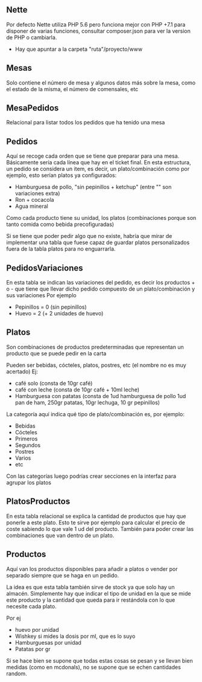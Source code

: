 Nette
---
Por defecto Nette utiliza PHP 5.6 pero funciona mejor con PHP +7.1 para disponer de varias funciones, consultar composer.json para ver la version de PHP o cambiarla.
- Hay que apuntar a la carpeta "ruta"/proyecto/www


Mesas
---
Solo contiene el número de mesa y algunos datos más sobre la mesa, como el estado de la misma, el número de comensales, etc

MesaPedidos
---
Relacional para listar todos los pedidos que ha tenido una mesa


Pedidos
---
Aquí se recoge cada orden que se tiene que preparar para una mesa. Básicamente sería cada línea que hay en el ticket final.
En esta estructura, un pedido se considera un item, es decir,
un plato/combinación como por ejemplo, esto serían platos ya configurados:
- Hamburguesa de pollo, "sin pepinillos + ketchup" (entre "" son variaciones extra)
- Ron + cocacola
- Agua mineral

Como cada producto tiene su unidad, los platos (combinaciones porque son tanto comida como bebida precofiguradas)

Si se tiene que poder pedir algo que no existe, habría que mirar de implementar
una tabla que fuese capaz de guardar platos personalizados fuera de la tabla platos para no enguarrarla.

PedidosVariaciones
---
En esta tabla se indican las variaciones del pedido, es decir los productos + o - que
tiene que llevar dicho pedido compuesto de un plato/combinación y sus variaciones
Por ejemplo
- Pepinillos = 0 (sin pepinillos)
- Huevo = 2 (+ 2 unidades de huevo)

Platos
---
Son combinaciones de productos predeterminadas que representan un producto que se puede pedir en la carta

Pueden ser bebidas, cócteles, platos, postres, etc (el nombre no es muy acertado)
Ej:
- café solo  (consta de 10gr café)
- café con leche (consta de 10gr café + 10ml leche)
- Hamburguesa con patatas (consta de 1ud hamburguesa de pollo 1ud pan de ham, 250gr patatas, 10gr lechuga, 10 gr pepinillos)

La categoría aquí indica qué tipo de plato/combinación es, por ejemplo:
- Bebidas
- Cócteles
- Primeros
- Segundos
- Postres
- Varios
- etc

Con las categorías luego podrías crear secciones en la interfaz para agrupar los platos

PlatosProductos
---
En esta tabla relacional se explica la cantidad de productos que hay que ponerle a este plato.
Esto te sirve por ejemplo para calcular el precio de coste sabiendo lo que vale 1 ud del producto.
También para poder crear las combinaciones que van dentro de un plato.

Productos
---
Aquí van los productos disponibles para añadir a platos o vender por separado siempre que se haga
en un pedido.

La idea es que esta tabla también sirve de stock ya que solo hay un almacén. Simplemente hay
que indicar el tipo de unidad en la que se mide este producto y la cantidad que queda para
ir restándola con lo que necesite cada plato.

Por ej
- huevo por unidad
- Wishkey si mides la dosis por ml, que es lo suyo
- Hamburguesas por unidad
- Patatas por gr

Si se hace bien se supone que todas estas cosas se pesan y se llevan bien medidas (como en mcdonals), no se
supone que se echen cantidades random.
